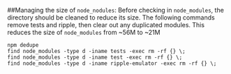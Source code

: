 
##Managing the size of `node_nodules`:
Before checking in `node_modules`, the directory should be cleaned to reduce its size.
The following commands remove tests and ripple, then clear out any duplicated modules.
This reduces the size of `node_modules` from ~56M to ~21M

    npm dedupe
    find node_modules -type d -iname tests -exec rm -rf {} \;
    find node_modules -type d -iname test -exec rm -rf {} \;
    find node_modules -type d -iname ripple-emulator -exec rm -rf {} \;

